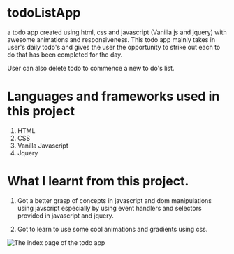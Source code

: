 # todoListApp

a todo app created using html, css and javascript (Vanilla js and jquery) with awesome animations and responsiveness.
This todo app mainly takes in user's daily todo's and gives the user the opportunity to strike out each to do that has been completed for the day.

User can also delete todo to commence a new to do's list.  

# Languages and frameworks used in this project 
  1. HTML
  2. CSS
  3. Vanilla Javascript
  4. Jquery
  
# What I learnt from this project.
 1. Got a better grasp of concepts in javascript and dom manipulations using javscript especially by using event handlers and selectors     provided in javascript and jquery.
 
 2. Got to learn to use some cool animations and gradients using css.
 
 ![The index page of the todo app](https://github.com/GillesJnr/todoListApp/blob/master/assets/images/todo%20github.PNG)
 
